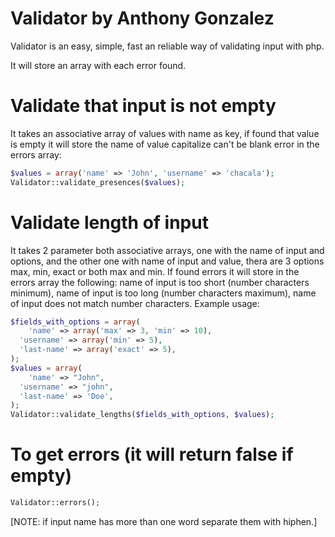 # Validator by Anthony Gonzalez

Validator is an easy, simple, fast an reliable way of validating input with php.

It will store an array with each error found.

# Validate that input is not empty

It takes an associative array of values with name as key, if found that value is empty it will store the name of value capitalize can't be blank error in the errors array:

```php
$values = array('name' => 'John', 'username' => 'chacala');
Validator::validate_presences($values);
```

# Validate length of input

It takes 2 parameter both associative arrays, one with the name of input and options, and the other one with name of input and value, thera are 3 options max, min, exact or both max and min. If found errors it will store in the errors array the following: name of input is too short (number characters minimum), name of input is too long (number characters maximum), name of input does not match number characters. Example usage:

```php
$fields_with_options = array(
	'name' => array('max' => 3, 'min' => 10), 
  'username' => array('min' => 5),
  'last-name' => array('exact' => 5),
);
$values = array(
	'name' => "John", 
  'username' => "john", 
  'last-name' => 'Doe',
);
Validator::validate_lengths($fields_with_options, $values); 
```

# To get errors (it will return false if empty)

```php
Validator::errors();
```

[NOTE: if input name has more than one word separate them with hiphen.]